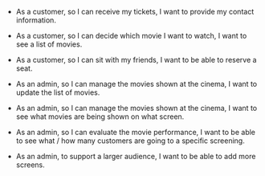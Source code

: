 - As a customer, so I can receive my tickets, I want to provide my contact information.
- As a customer, so I can decide which movie I want to watch, I want to see a list of movies.
- As a customer, so I can sit with my friends, I want to be able to reserve a seat.

- As an admin, so I can manage the movies shown at the cinema, I want to update the list of movies.
- As an admin, so I can manage the movies shown at the cinema, I want to see what movies are being shown on what screen.
- As an admin, so I can evaluate the movie performance, I want to be able to see what / how many customers are going to a specific screening.
- As an admin, to support a larger audience, I want to be able to add more screens.
